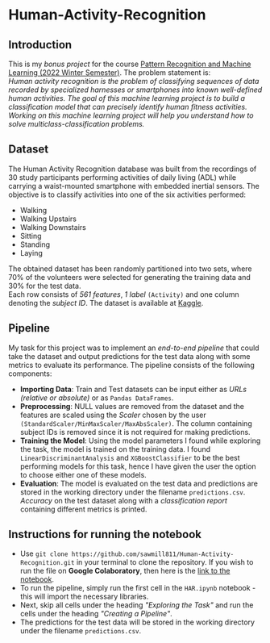 # Human-Activity-Recognition

## Introduction
This is my *bonus project* for the course <u>Pattern Recognition and Machine Learning (2022 Winter Semester)</u>. The problem statement is:<br>
*Human activity recognition is the problem of classifying sequences of data recorded by specialized harnesses or smartphones into known well-defined human activities. The goal of this machine learning project is to build a classification model that can precisely identify human fitness activities. Working on this machine learning project will help you understand how to solve multiclass-classification problems.*<br>

## Dataset
The Human Activity Recognition database was built from the recordings of 30 study participants performing activities of daily living (ADL) while carrying a waist-mounted smartphone with embedded inertial sensors. The objective is to classify activities into one of the six activities performed:<br>
* Walking
* Walking Upstairs
* Walking Downstairs
* Sitting 
* Standing
* Laying

The obtained dataset has been randomly partitioned into two sets, where 70% of the volunteers were selected for generating the training data and 30% for the test data.<br>Each row consists of *561 features*, *1 label* `(Activity)` and one column denoting the *subject ID*. The dataset is available at [Kaggle](https://www.kaggle.com/datasets/uciml/human-activity-recognition-with-smartphones).<br>

## Pipeline
My task for this project was to implement an *end-to-end pipeline* that could take the dataset and output predictions for the test data along with some metrics to evaluate its performance. The pipeline consists of the following components:<br>
* **Importing Data**: Train and Test datasets can be input either as *URLs (relative or absolute)* or as `Pandas DataFrames`.
* **Preprocessing**: NULL values are removed from the dataset and the features are scaled using the *Scaler* chosen by the user `(StandardScaler/MinMaxScaler/MaxAbsScaler)`. The column containing subject IDs is removed since it is not required for making predictions.
* **Training the Model**: Using the model parameters I found while exploring the task, the model is trained on the training data. I found `LinearDiscriminantAnalysis` and `XGBoostClassifier` to be the best performing models for this task, hence I have given the user the option to choose either one of these models.
* **Evaluation**: The model is evaluated on the test data and predictions are stored in the working directory under the filename `predictions.csv`. *Accuracy* on the test dataset along with a *classification report* containing different metrics is printed.

## Instructions for running the notebook
* Use `git clone https://github.com/sawmill811/Human-Activity-Recognition.git` in your terminal to clone the repository. If you wish to run the file on **Google Colaboratory**, then here is the [link to the notebook](https://colab.research.google.com/drive/1464aVNiNmM0TX_o2jsA4KFv9dfbzTkY4?usp=sharing).
* To run the pipeline, simply run the first cell in the `HAR.ipynb` notebook - this will import the necessary libraries.
* Next, skip all cells under the heading *"Exploring the Task"* and run the cells under the heading *"Creating a Pipeline"*. 
* The predictions for the test data will be stored in the working directory under the filename `predictions.csv`.